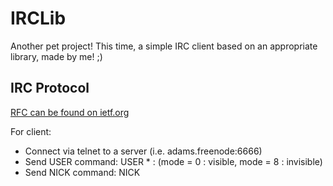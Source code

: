 IRCLib
=========

Another pet project! This time, a simple IRC client based on an appropriate library, made by me! ;)


IRC Protocol
------------
[RFC can be found on ietf.org](https://tools.ietf.org/html/rfc2812)

For client:
 - Connect via telnet to a server (i.e. adams.freenode:6666)
 - Send USER command:
   USER <username> <mode> * :<realname>     (mode = 0 : visible, mode = 8 : invisible)
 - Send NICK command:
   NICK <username>

